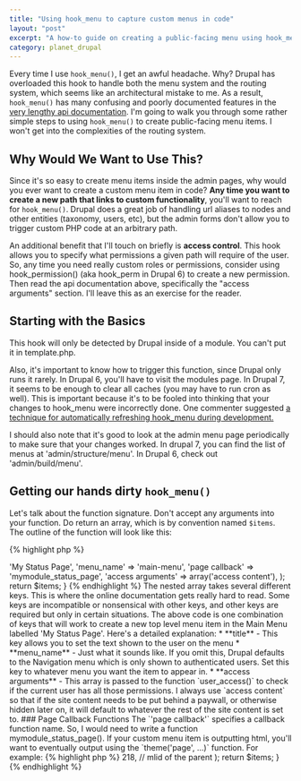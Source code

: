 ```yaml
---
title: "Using hook_menu to capture custom menus in code"
layout: "post"
excerpt: "A how-to guide on creating a public-facing menu using hook_menu(). We'll also talk about why hook_menu is so bad, 2 techniques for nesting menu items, and how to put a menu item into the menu of your choosing."
category: planet_drupal
---
```

Every time I use `hook_menu()`, I get an awful headache. Why? Drupal has overloaded this hook to handle both the menu system and the routing system, which seems like an architectural mistake to me. As a result, `hook_menu()` has many confusing and poorly documented features in the [very lengthy api documentation](https://api.drupal.org/api/drupal/developer!hooks!core.php/function/hook_menu/6). I'm going to walk you through some rather simple steps to using `hook_menu()` to create public-facing menu items. I won't get into the complexities of the routing system.

## Why Would We Want to Use This?

Since it's so easy to create menu items inside the admin pages, why would you ever want to create a custom menu item in code? **Any time you want to create a new path that links to custom functionality**, you'll want to reach for `hook_menu()`. Drupal does a great job of handling url aliases to nodes and other entities (taxonomy, users, etc), but the admin forms don't allow you to trigger custom PHP code at an arbitrary path.

An additional benefit that I'll touch on briefly is **access control**. This hook allows you to specify what permissions a given path will require of the user. So, any time you need really custom roles or permissions, consider using hook_permission() (aka hook_perm in Drupal 6) to create a new permission. Then read the api documentation above, specifically the "access arguments" section. I'll leave this as an exercise for the reader.

## Starting with the Basics

This hook will only be detected by Drupal inside of a module. You can't put it in template.php. 

Also, it's important to know how to trigger this function, since Drupal only runs it rarely. In Drupal 6, you'll have to visit the modules page. In Drupal 7, it seems to be enough to clear all caches (you may have to run cron as well). This is important because it's to be fooled into thinking that your changes to hook_menu were incorrectly done. One commenter suggested [a technique for automatically refreshing hook_menu during development.](https://api.drupal.org/comment/5129#comment-5129)

I should also note that it's good to look at the admin menu page periodically to make sure that your changes worked. In drupal 7, you can find the list of menus at 'admin/structure/menu'. In Drupal 6, check out 'admin/build/menu'. 

## Getting our hands dirty `hook_menu()`

Let's talk about the function signature. Don't accept any arguments into your function. Do return an array, which is by convention named `$items`. The outline of the function will look like this:

{% highlight php %}
<?php
function mymodule_menu() {
    $items = array();

    return $items;
}
{% endhighlight %}

This is correct, but won't do anything yet.

### Creating Menu Items

To actually create some menu items, we'll need to set the paths for the menu items as keys in the `$items` array. Here's a simple example:

{% highlight php %}
<?php
function mymodule_menu() {
    $items = array();

    $items['status'] = array();

    return $items;
}
{% endhighlight %}

The key line above is `$items['status'] = array()`. The array key 'status' tells Drupal to listen for requests at that path or route. (I use the terms "path" and "route" interchangeably throughout this article.) We'll need to fill in some more code to tell Drupal how to respond to requests on that route:

{% highlight php %}
<?php
function mymodule_menu() {
    $items = array();

    $items['status'] = array(
        'title' => 'My Status Page',
        'menu_name' => 'main-menu',
        'page callback' => 'mymodule_status_page',
        'access arguments' => array('access content'),
    );

    return $items;
}
{% endhighlight %}

The nested array takes several different keys. This is where the online documentation gets really hard to read. Some keys are incompatible or nonsensical with other keys, and other keys are required but only in certain situations. The above code is one combination of keys that will work to create a new top level menu item in the Main Menu labelled 'My Status Page'. Here's a detailed explanation:

* **title** - This key allows you to set the text shown to the user on the menu
* **menu_name** - Just what it sounds like. If you omit this, Drupal defaults to the Navigation menu which is only shown to authenticated users. Set this key to whatever menu you want the item to appear in.
* **access arguments** - This array is passed to the function `user_access()` to check if the current user has all those permissions. I always use `access content` so that if the site content needs to be put behind a paywall, or otherwise hidden later on, it will default to whatever the rest of the site content is set to.

### Page Callback Functions

The `'page callback'` specifies a callback function name. So, I would need to write a function mymodule_status_page(). If your custom menu item is outputting html, you'll want to eventually output using the `theme('page', ...)` function. For example:

{% highlight php %}
<?php
function mymodule_status_page() {
    // Do custom stuff here
    $html = ''; //Put the final markup in $html
 
    // theme('page') will wrap your output with a
    // page in the create theme (admin or public).
    print theme('page', $html);
}
{% endhighlight %}

## Hierarchy: Taking it to the next level

What if we wanted to nest a menu item? There are two ways of doing this. 

### 1. Automatic Nesting Based on Route

By default, Drupal will look at the registered paths in the menu/router system, and it will organize them hierarchically. So, if we wanted to add a subpage underneath our 'status' route (defined above), we could create a new route at 'status/us-east-1'. Here's the code we'd need to use to do that:

{% highlight php %}
<?php
function mymodule_menu() {
    $items = array();

    // "Parent" route
    $items['status'] = array(
        // add the keys here
    );

    // "Child" route
    $items['status/us-east-1'] = array(
        // add keys here
    );

    return $items;
}
{% endhighlight %}

I've omitted the keys ('title', etc) for clarity's sake, but all the keys on each route work just as we discussed above. 

I appreciate the fact that adding routes in this manner will work seamlessly with custom menu items created on menu admin form. Neat! For more examples of nesting using this method, I do recommend checking out the [api documentation](https://api.drupal.org/api/drupal/developer!hooks!core.php/function/hook_menu/6).

### 2. Explicitly Specifying a Parent Menu Item

What if you wanted to make 'status/us-east-1' the parent of 'status' in the menu? Unfortunately, there's no safe way to do that across browsers other than manually dragging the menu items around in the admin form. The reason we can't do that safely is that we don't a reliable to figure out what the menu id (called `mlid`) is in the database until *after* `hook_menu()` runs. This is a really unfortunate problem with the existing system that lumps menu and router systems together.

Fortunately, we can rearrange menu items by specifying the parent menu id (called the `plid`) for known items. The `plid` number will almost certainly be specific to the database you're working on, so I wouldn't use it for a contrib module. However, this is perfectly acceptable for your own freelance or agency custom module development.

### Here's how it works:

 1. Create the child menu item in `$items`
 2. Find the parent menu item we want to attach the child to
 3. Find the 'mlid' value of the parent menu item
 4. Add a new key to the child menu item called 'plid' and set the value you found in step 3.

The tricky step here is finding the mlid value of the parent. The simplest way to do that is to use the admin form page and mouse over the parent menu item edit link. Use that number at the end of url:

![Finding the mlid on the Drupal admin forms for menu editing](/img/2014-01-14-mlid-hint.png)

Here's what that code looks like:

{% highlight php %}
<?php
function mymodule_menu() {
    $items = array();

    // "Child" route
    $items['status'] = array(
        // add the other keys here
        'plid' => 218, // mlid of the parent
    );

    return $items;
}
{% endhighlight %}
